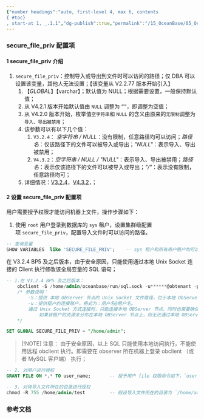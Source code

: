 ```yaml
---
{"number headings":"auto, first-level 4, max 6, contents
{ #toc}
, start-at 1, _.1.1","dg-publish":true,"permalink":"/15_OceanBase/05_OceanBase 性能调优/系统调优/secure_file_priv 配置项/","dgPassFrontmatter":true}
---
```




### secure_file_priv 配置项

#### 1 secure_file_priv 介绍
1. `secure_file_priv`：控制导入或导出到文件时可以访问的路径；仅 DBA 可以设置该变量，其他人无法设置；【该变量从 V2.2.77 版本开始引入】
	 1. 【*GLOBAL*】【varchar】；默认值为 NULL；根据需要设置，一般保持默认值；
	 2. 从 V4.2.1 版本开始默认值由 `NULL` 调整为 `””`，即调整为空值；
	 3. 从 V4.2.0 版本开始，枚举值`空字符串`和 `NULL` 的含义由原来的`无限制`调整为`导入、导出被禁用`；
	 4. 该参数可以有以下几个值：
		 1. `V3.2.4`： *空字符串 / NULL*：没有限制，任意路径均可以访问；*路径名*：仅该路径下的文件可以被导入或导出；*"NULL"*：表示导入、导出被禁用；
		 2. `V4.3.2`：*空字符串 / NULL / "NULL"*：表示导入、导出被禁用；*路径名*：表示仅该路径下的文件可以被导入或导出；*"/"*：表示没有限制，任意路径均可；
	 5. 详细情况：[V3.2.4](https://www.oceanbase.com/docs/enterprise-oceanbase-database-cn-10000000000944616)，[V4.3.2](https://www.oceanbase.com/docs/common-oceanbase-database-cn-1000000001052763)，；


#### 2 设置 secure_file_priv 配置项 
用户需要授予权限才能访问机器上文件，操作步骤如下：

1. 使用 `root` 用户登录到数据库的 `sys` 租户，设置集群级配置项 `secure_file_priv`，配置导入文件时可以访问的路径。
```sql
-- 查询变量
SHOW VARIABLES  like 'SECURE_FILE_PRIV';    -- sys 租户和所有用户租户均可以查询
```

在 V3.2.4 BP5 及之后版本，由于安全原因，只能使用通过本地 Unix Socket 连接的 Client 执行修改该全局变量的 SQL 语句；

```sql
-- 1.在 V3.2.4 BP5 及之后版本：
	obclient -S /home/admin/oceanbase/run/sql.sock -u******@obtenant -p******
	/* 参数说明：
		-S：提供 本地 ObServer 节点的 Unix Socket 文件路径，位于本地 ObServer 安装目录下的run/sql.sock，默认 Unix Socket 文件路径为 `/home/admin/oceanbase/run/sql.sock`；
		-u：提供租户的连接账户，格式为：用户名@租户名。
		通过 Unix Socket 方式连接时，只能连接本地 OBServer 节点，同时也需要确保该租户的资源分布在本地 OBServer 节点上，
			如果该租户的资源未分布在本地 OBServer 节点上，则无法通过本地 OBServer 节点连接到该租户；
	*/

SET GLOBAL SECURE_FILE_PRIV = "/home/admin";
```

> [!NOTE] 注意：
> 由于安全原因，以上 SQL 只能使用本地访问执行，不能使用远程 obclient 执行。即需要在 observer 所在机器上登录 obclient （或者 MySQL 客户端） 执行；

```sql
-- 2. 对用户进行授权
GRANT FILE ON *.* TO user_name;       -- 授予用户 file 权限命令如下，`user_name` 是需要执行 LOAD DATA 命令的用户；

-- 3. 对待导入文件所在的目录进行授权
chmod -R 755 /home/admin/test         -- 假设导入文件所在的目录为 `/home/admin/test`；
```



### 参考文档




